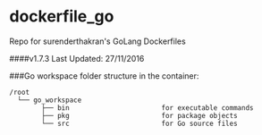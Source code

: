 # dockerfile_go
Repo for surenderthakran's GoLang Dockerfiles

####v1.7.3
Last Updated: 27/11/2016

###Go workspace folder structure in the container:
```
/root
  └── go_workspace
        ├── bin                       for executable commands
        ├── pkg                       for package objects
        └── src                       for Go source files
```
